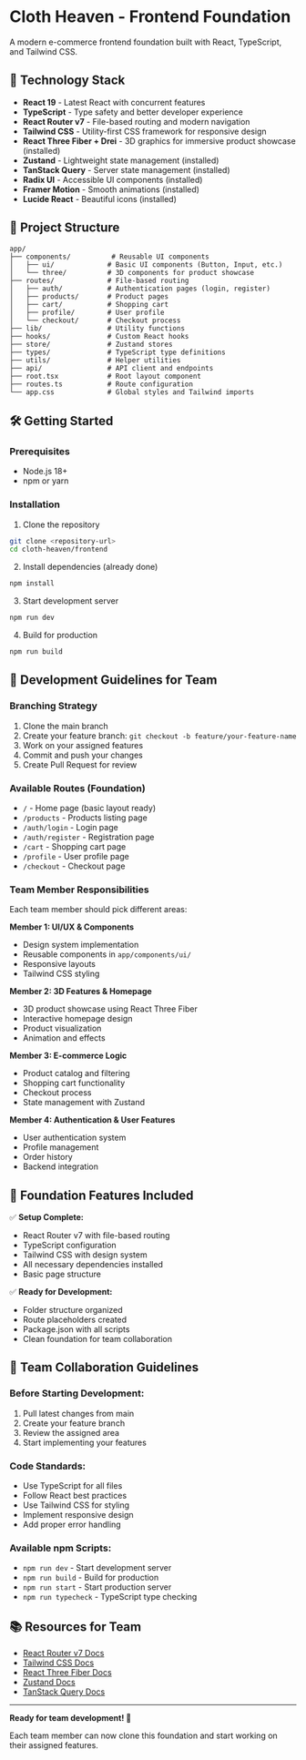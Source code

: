 # Cloth Heaven - Frontend Foundation

A modern e-commerce frontend foundation built with React, TypeScript, and Tailwind CSS.

## 🚀 Technology Stack

- **React 19** - Latest React with concurrent features
- **TypeScript** - Type safety and better developer experience
- **React Router v7** - File-based routing and modern navigation
- **Tailwind CSS** - Utility-first CSS framework for responsive design
- **React Three Fiber + Drei** - 3D graphics for immersive product showcase (installed)
- **Zustand** - Lightweight state management (installed)
- **TanStack Query** - Server state management (installed)
- **Radix UI** - Accessible UI components (installed)
- **Framer Motion** - Smooth animations (installed)
- **Lucide React** - Beautiful icons (installed)

## 📁 Project Structure

```
app/
├── components/          # Reusable UI components
│   ├── ui/             # Basic UI components (Button, Input, etc.)
│   └── three/          # 3D components for product showcase
├── routes/             # File-based routing
│   ├── auth/           # Authentication pages (login, register)
│   ├── products/       # Product pages
│   ├── cart/           # Shopping cart
│   ├── profile/        # User profile
│   └── checkout/       # Checkout process
├── lib/                # Utility functions
├── hooks/              # Custom React hooks
├── store/              # Zustand stores
├── types/              # TypeScript type definitions
├── utils/              # Helper utilities
├── api/                # API client and endpoints
├── root.tsx            # Root layout component
├── routes.ts           # Route configuration
└── app.css             # Global styles and Tailwind imports
```

## 🛠️ Getting Started

### Prerequisites
- Node.js 18+ 
- npm or yarn

### Installation

1. Clone the repository
```bash
git clone <repository-url>
cd cloth-heaven/frontend
```

2. Install dependencies (already done)
```bash
npm install
```

3. Start development server
```bash
npm run dev
```

4. Build for production
```bash
npm run build
```

## 🎯 Development Guidelines for Team

### Branching Strategy
1. Clone the main branch
2. Create your feature branch: `git checkout -b feature/your-feature-name`
3. Work on your assigned features
4. Commit and push your changes
5. Create Pull Request for review

### Available Routes (Foundation)
- `/` - Home page (basic layout ready)
- `/products` - Products listing page
- `/auth/login` - Login page
- `/auth/register` - Registration page
- `/cart` - Shopping cart page
- `/profile` - User profile page
- `/checkout` - Checkout page

### Team Member Responsibilities
Each team member should pick different areas:

**Member 1: UI/UX & Components**
- Design system implementation
- Reusable components in `app/components/ui/`
- Responsive layouts
- Tailwind CSS styling

**Member 2: 3D Features & Homepage**
- 3D product showcase using React Three Fiber
- Interactive homepage design
- Product visualization
- Animation and effects

**Member 3: E-commerce Logic**
- Product catalog and filtering
- Shopping cart functionality
- Checkout process
- State management with Zustand

**Member 4: Authentication & User Features**
- User authentication system
- Profile management
- Order history
- Backend integration

## 📱 Foundation Features Included

✅ **Setup Complete:**
- React Router v7 with file-based routing
- TypeScript configuration
- Tailwind CSS with design system
- All necessary dependencies installed
- Basic page structure

✅ **Ready for Development:**
- Folder structure organized
- Route placeholders created
- Package.json with all scripts
- Clean foundation for team collaboration

## 🤝 Team Collaboration Guidelines

### Before Starting Development:
1. Pull latest changes from main
2. Create your feature branch
3. Review the assigned area
4. Start implementing your features

### Code Standards:
- Use TypeScript for all files
- Follow React best practices
- Use Tailwind CSS for styling
- Implement responsive design
- Add proper error handling

### Available npm Scripts:
- `npm run dev` - Start development server
- `npm run build` - Build for production
- `npm run start` - Start production server
- `npm run typecheck` - TypeScript type checking

## 📚 Resources for Team

- [React Router v7 Docs](https://reactrouter.com)
- [Tailwind CSS Docs](https://tailwindcss.com)
- [React Three Fiber Docs](https://docs.pmnd.rs/react-three-fiber)
- [Zustand Docs](https://zustand-demo.pmnd.rs)
- [TanStack Query Docs](https://tanstack.com/query)

---

**Ready for team development! 🚀**

Each team member can now clone this foundation and start working on their assigned features.
